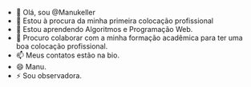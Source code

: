 - 👋 Olá, sou @Manukeller
- 👀 Estou à procura da minha primeira colocação profissional
- 🌱 Estou aprendendo Algoritmos e Programação Web. 
- 💞️ Procuro colaborar com a minha formação acadêmica para ter uma boa colocação profissional.
- 📫 Meus contatos estão na bio.
- 😄 Manu.
- ⚡ Sou observadora.

<!---
Manukeller/Manukeller is a ✨ special ✨ repository because its `README.md` (this file) appears on your GitHub profile.
You can click the Preview link to take a look at your changes.
--->
